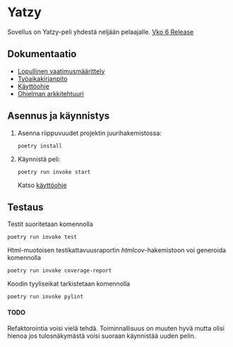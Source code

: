 # Yatzy

Sovellus on Yatzy-peli yhdestä neljään pelaajalle.
[Vko 6 Release](https://github.com/theJSZ/ot-harjoitustyo/releases/tag/viikko6)

## Dokumentaatio
- [Lopullinen vaatimusmäärittely](./dokumentaatio/vaatimusmaarittely.md)
- [Työaikakirjanpito](./dokumentaatio/tuntikirjanpito.md)
- [Käyttöohje](./dokumentaatio/kayttoohje.md)
- [Ohjelman arkkitehtuuri](./dokumentaatio/arkkitehtuuri.md)

## Asennus ja käynnistys
1. Asenna riippuvuudet projektin juurihakemistossa:  

       poetry install


2. Käynnistä peli:

       poetry run invoke start

    Katso [käyttöohje](./dokumentaatio/kayttoohje.md)

## Testaus
Testit suoritetaan komennolla

    poetry run invoke test


Html-muotoisen testikattavuusraportin <i>htmlcov</i>-hakemistoon voi generoida komennolla


    poetry run invoke coverage-report


Koodin tyyliseikat tarkistetaan komennolla


    poetry run invoke pylint

#### TODO
Refaktorointia voisi vielä tehdä. Toiminnallisuus on muuten hyvä mutta olisi hienoa jos tulosnäkymästä voisi suoraan käynnistää uuden pelin.
